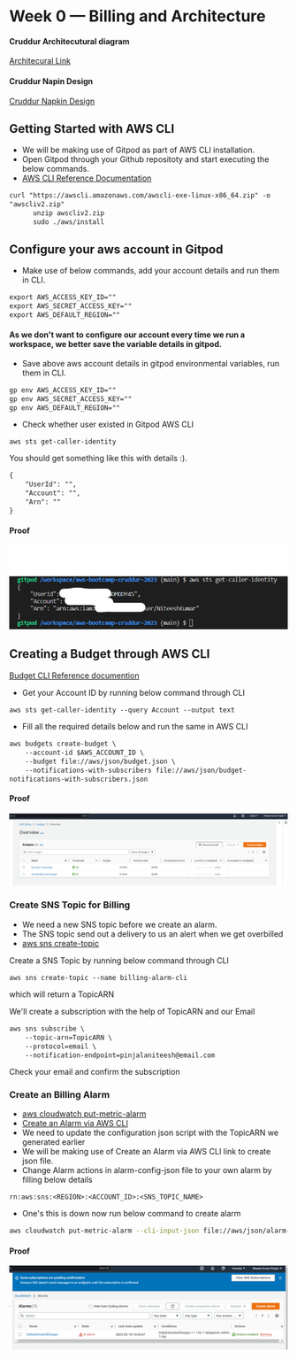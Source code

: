 # Week 0 — Billing and Architecture

#### Cruddur Architecutural diagram

[Architecural Link](https://lucid.app/lucidchart/f1d3f719-bec8-4a69-a0bc-eae305a27051/edit?invitationId=inv_60fbd21d-eb63-4079-8697-69db4ee083b5)

#### Cruddur Napin Design

[Cruddur Napkin Design](https://github.com/NiteeshKumar31/aws-bootcamp-cruddur-2023/blob/main/_docs/assets/Cruddur-Conceptual_Napkin-Design.jpg)

## Getting Started with AWS CLI

- We will be making use of Gitpod as part of AWS CLI installation.
- Open Gitpod through your Github repositoty and start executing the below commands.
-  [AWS CLI Reference Documentation](https://awscli.amazonaws.com/v2/documentation/api/latest/reference/index.html)

```
curl "https://awscli.amazonaws.com/awscli-exe-linux-x86_64.zip" -o "awscliv2.zip"
      unzip awscliv2.zip
      sudo ./aws/install
```
## Configure your aws account in Gitpod

- Make use of below commands, add your account details and run them in CLI.

```
export AWS_ACCESS_KEY_ID=""
export AWS_SECRET_ACCESS_KEY=""
export AWS_DEFAULT_REGION=""
```
#### As we don't want to configure our account every time we run a workspace, we better save the variable details in gitpod.

- Save above aws account details in gitpod environmental variables, run them in CLI.

```
gp env AWS_ACCESS_KEY_ID=""
gp env AWS_SECRET_ACCESS_KEY=""
gp env AWS_DEFAULT_REGION=""
```

- Check whether user existed in Gitpod AWS CLI

```
aws sts get-caller-identity
```

You should get something like this with details :).

```
{
    "UserId": "",
    "Account": "",
    "Arn": ""
}
```
#### Proof

![AWS CLI Proof](assets/aws-cli-installation-proof-week0.png)

## Creating a Budget through AWS CLI

[Budget CLI Reference documention](https://docs.aws.amazon.com/cli/latest/reference/budgets/create-budget.html#examples)

- Get your Account ID by running below command through CLI

```
aws sts get-caller-identity --query Account --output text
```
- Fill all the required details below and run the same in AWS CLI

```
aws budgets create-budget \
    --account-id $AWS_ACCOUNT_ID \
    --budget file://aws/json/budget.json \
    --notifications-with-subscribers file://aws/json/budget-notifications-with-subscribers.json
```
#### Proof

![budgets proof](assets/budgets-week0.png)
	
### Create SNS Topic for Billing

- We need a new SNS topic before we create an alarm.
- The SNS topic send out a delivery to us an alert when we get overbilled
- [aws sns create-topic](https://docs.aws.amazon.com/cli/latest/reference/sns/create-topic.html)

Create a SNS Topic by running below command through CLI

```
aws sns create-topic --name billing-alarm-cli
```
which will return a TopicARN

We'll create a subscription with the help of TopicARN and our Email

```
aws sns subscribe \
    --topic-arn=TopicARN \
    --protocol=email \
    --notification-endpoint=pinjalaniteesh@email.com
```

Check your email and confirm the subscription


### Create an Billing Alarm

- [aws cloudwatch put-metric-alarm](https://docs.aws.amazon.com/cli/latest/reference/cloudwatch/put-metric-alarm.html)
- [Create an Alarm via AWS CLI](https://aws.amazon.com/premiumsupport/knowledge-center/cloudwatch-estimatedcharges-alarm/)
- We need to update the configuration json script with the TopicARN we generated earlier
- We will be making use of Create an Alarm via AWS CLI link to create json file. 
- Change Alarm actions in alarm-config-json file to your own alarm by filling below details
```
rn:aws:sns:<REGION>:<ACCOUNT_ID>:<SNS_TOPIC_NAME>
```
- One's this is down now run below command to create alarm
```sh
aws cloudwatch put-metric-alarm --cli-input-json file://aws/json/alarm-config.json
```
#### Proof

![billing alarm](assets/billing-alarm-week0.png)


